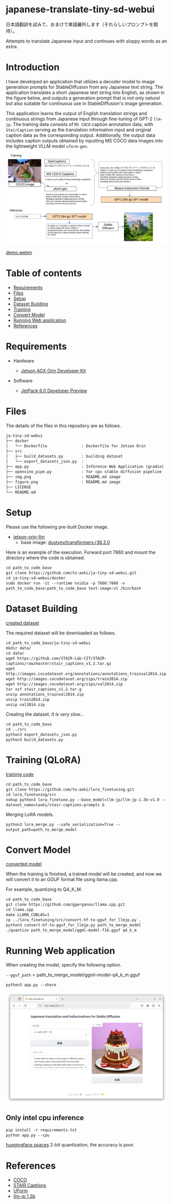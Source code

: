 # japanese-translate-tiny-sd-webui

日本語翻訳を試みて、おまけで単語羅列します（それらしいプロンプトを期待）。

Attempts to translate Japanese input and continues with sloppy words as an extra.

# Introduction
I have developed an application that utilizes a decoder model to image generation prompts for StableDiffusion from any Japanese text string. The application translates a short Japanese text string into English, as shown in the figure below, and outputs a generation prompt that is not only natural but also suitable for continuous use in StableDiffusion's image generation.

This application learns the output of English translation strings and continuous strings from Japanese input through fine-tuning of GPT-2 `llm-jp`. The training data consists of `MS COCO` caption annotation data, with `StairCaption` serving as the translation information input and original caption data as the corresponding output. Additionally, the output data includes caption outputs obtained by inputting MS COCO data images into the lightweight VLLM model `uform-gen`.

![figure.png](figure.png)

[demo.webm](https://github.com/to-aoki/ja-tiny-sd-webui/assets/47078021/38677e7a-2c81-4546-b53e-f084d5692205)

# Table of contents
 - [Requirements](#requirements)
 - [Files](#files)
 - [Setup](#setup)
 - [Dataset Building](#dataset-building)
 - [Training](#training)
 - [Convert Model](#convert-model)
 - [Running Web application](#running-web-application)
 - [References](#references)

# Requirements
 - Hardware
  	+ [Jetson AGX Orin Developer Kit](https://www.nvidia.com/en-us/autonomous-machines/embedded-systems/jetson-orin/)

 - Software
  	+ [JetPack 6.0 Developer Preview](https://developer.nvidia.com/embedded/jetpack-sdk-60dp)

# Files
The details of the files in this repository are as follows.

```
ja-tiny-sd-webui
├── docker
│   └── Dockerfile               : Dockerfile for Jetson Orin
├── src
│   ├── build_datasets.py        : building dataset 
│   └── export_datasets_json.py  : 
├── app.py                       : Inference Web Application (gradio)
├── openvino_pipe.py             : for cpu stable diffusion pipeline
├── img.png                      : README.md image
├── figure.png                   : README.md image
├── LICENSE
└── README.md
```


# Setup
Please use the following pre-built Docker image.

- [jetson-orin-llm](https://hub.docker.com/repository/docker/toshihikoaoki/jetson-orin-llm/tags?page=1&ordering=last_updated)
  + base image: [dustynv/transformers:r36.2.0](https://hub.docker.com/layers/dustynv/transformers/r36.2.0/images/sha256-1849391021e951cd042f57da82cad5060096ea281e255b1ba57a148957b5dc65)

Here is an example of the execution. Forward port 7860 and mount the directory where the code is obtained.
```
cd path_to_code_base
git clone https://github.com/to-aoki/ja-tiny-sd-webui.git
cd ja-tiny-sd-webui/docker
sudo docker run -it --runtime nvidia -p 7860:7860 -v path_to_code_base:path_to_code_base test-image:v1 /bin/bash
```

# Dataset Building

[created dataset](https://huggingface.co/datasets/taoki/stair-captions-prompts)

The required dataset will be downloaded as follows.

```
cd path_to_code_base/ja-tiny-sd-webui
mkdir data/
cd data/
wget https://github.com/STAIR-Lab-CIT/STAIR-captions/raw/master/stair_captions_v1.2.tar.gz
wget http://images.cocodataset.org/annotations/annotations_trainval2014.zip
wget http://images.cocodataset.org/zips/train2014.zip
wget http://images.cocodataset.org/zips/val2014.zip
tar xzf stair_captions_v1.2.tar.g
unzip annotations_trainval2014.zip
unzip train2014.zip
unzip val2014.zip
```

Creating the dataset. *It is very slow...*

```
cd path_to_code_base
cd ../src
python3 export_datasets_json.py
python3 build_datasets.py
```

# Training (QLoRA)

[training code](https://github.com/to-aoki/lora_finetuning)

```
cd path_to_code_base
git clone https://github.com/to-aoki/lora_finetuning.git
cd lora_finetuning/src
nohup python3 lora_finetune.py --base_model=llm-jp/llm-jp-1.3b-v1.0 --dataset_name=taoki/stair-captions-prompts &
```

Merging LoRA models.

```
python3 lora_merge.py --safe_serialization=True --output_path=path_to_merge_model
```

# Convert Model

[converted model](https://huggingface.co/taoki/llm-jp-1.3b-v1.0-staircaptions-FT)

When the training is finished, a trained model will be created, and now we will convert it to an GGUF format file using llama.cpp.

For example, quantizing to Q4_K_M.
```
cd path_to_code_base
git clone https://github.com/ggerganov/llama.cpp.git
cd llama.cpp
make LLAMA_CUBLAS=1
cp ../lora_finetuning/src/convert-hf-to-gguf_for_llmjp.py .
python3 convert-hf-to-gguf_for_llmjp.py path_to_merge_model
./quantize path_to_merge_model/ggml-model-f16.gguf q4_k_m
```

# Running Web application

When creating the model, specify the following option.

`--gguf_path` = path_to_merge_model/ggml-model-q4_k_m.gguf

```
python3 app.py --share 
```
![img.png](img.png)

## Only intel cpu inference

```
pip install -r requirements.txt
python app.py --cpu 
```
[huggingface spaces](https://huggingface.co/spaces/taoki/tiny-ja-trans-sd) 2-bit quantization, the accuracy is poor.

# References
 - [COCO](https://cocodataset.org/)
 - [STAIR Captions](http://captions.stair.center/)
 - [UForm](https://github.com/unum-cloud/uform)
 - [llm-jp 1.3b](https://huggingface.co/llm-jp/llm-jp-1.3b-v1.0)

